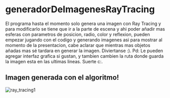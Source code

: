 # generadorDeImagenesRayTracing
El programa hasta el momento solo genera una imagen con Ray Tracing y para modificarlo se tiene que ir a la parte
de escena y ahi poder añadir mas esferas con parametros de posicion, radio, color y reflexion, pueden empezar jugando
con el codigo y generando imagenes asi para mostrar al momento de la presentacion, cabe aclarar que mientras mas objetos
añadas mas sé tardara en generar la imagen. Diviertanse :). Pd: Le pueden agregar interfaz grafica si gustan, y tambien cambien
la ruta donde guarda la imagen esta en las ultimas lineas. Suerte c:.

## Imagen generada con el algoritmo!
![ray_tracing1](https://github.com/HuascarNina/generadorDeImagenesRayTracing/assets/79801795/0d78c6dd-77e8-4741-a9e0-c9aa008a2099)
